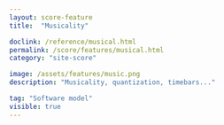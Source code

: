 ```yaml
---
layout: score-feature
title:  "Musicality"

doclink: /reference/musical.html
permalink: /score/features/musical.html
category: "site-score"

image: /assets/features/music.png
description: "Musicality, quantization, timebars..."

tag: "Software model"
visible: true
---
```


